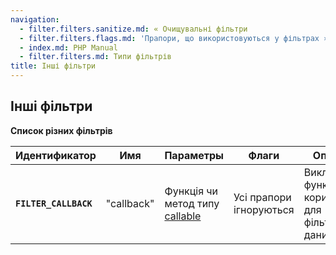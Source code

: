 ```yaml
---
navigation:
  - filter.filters.sanitize.md: « Очищувальні фільтри
  - filter.filters.flags.md: 'Прапори, що використовуються у фільтрах »'
  - index.md: PHP Manual
  - filter.filters.md: Типи фільтрів
title: Інші фільтри
---
```

## Інші фільтри

**Список різних фільтрів**

| Идентификатор | Имя | Параметры | Флаги | Описание |
| --- | --- | --- | --- | --- |
| **`FILTER_CALLBACK`** | "callback" | Функція чи метод типу [callable](language.types.callable.md) | Усі прапори ігноруються | Викликається функція користувача для фільтрації даних. |
